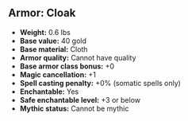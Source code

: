 ## Armor: Cloak

- **Weight:** 0.6 lbs
- **Base value:** 40 gold
- **Base material:** Cloth
- **Armor quality:** Cannot have quality
- **Base armor class bonus:** +0
- **Magic cancellation:** +1
- **Spell casting penalty:** +0% (somatic spells only)
- **Enchantable:** Yes
- **Safe enchantable level:** +3 or below
- **Mythic status:** Cannot be mythic
